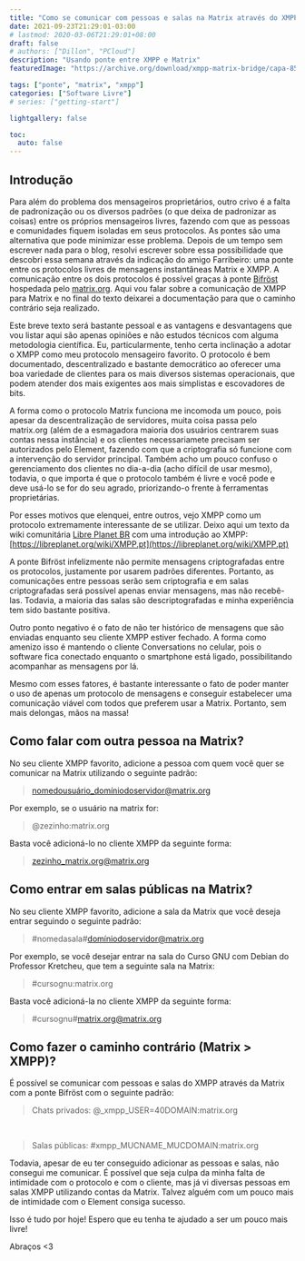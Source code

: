 ```yaml
---
title: "Como se comunicar com pessoas e salas na Matrix através do XMPP"
date: 2021-09-23T21:29:01-03:00
# lastmod: 2020-03-06T21:29:01+08:00
draft: false
# authors: ["Dillon", "PCloud"]
description: "Usando ponte entre XMPP e Matrix"
featuredImage: "https://archive.org/download/xmpp-matrix-bridge/capa-850x478.webp"

tags: ["ponte", "matrix", "xmpp"]
categories: ["Software Livre"]
# series: ["getting-start"]

lightgallery: false

toc:
  auto: false
---
```


## Introdução

Para além do problema dos mensageiros proprietários, outro crivo é a falta de padronização ou os diversos padrões (o que deixa de padronizar as coisas) entre os próprios mensageiros livres, fazendo com que as pessoas e comunidades fiquem isoladas em seus protocolos. As pontes são uma alternativa que pode minimizar esse problema. Depois de um tempo sem escrever nada para o blog, resolvi escrever sobre essa possibilidade que descobri essa semana através da indicação do amigo Farribeiro: uma ponte entre os protocolos livres de mensagens instantâneas Matrix e XMPP. A comunicação entre os dois protocolos é possível graças à ponte [Bifröst](https://github.com/matrix-org/matrix-bifrost/wiki/Address-syntax) hospedada pelo [matrix.org](https://matrix.org/). Aqui vou falar sobre a comunicação de XMPP para Matrix e no final do texto deixarei a documentação para que o caminho contrário seja realizado.

Este breve texto será bastante pessoal e as vantagens e desvantagens que vou listar aqui são apenas opiniões e não estudos técnicos com alguma metodologia científica. Eu, particularmente, tenho certa inclinação a adotar o XMPP como meu protocolo mensageiro favorito. O protocolo é bem documentado, descentralizado e bastante democrático ao oferecer uma boa variedade de clientes para os mais diversos sistemas operacionais, que podem atender dos mais exigentes aos mais simplistas e escovadores de bits.

A forma como o protocolo Matrix funciona me incomoda um pouco, pois apesar da descentralização de servidores, muita coisa passa pelo matrix.org (além de a esmagadora maioria dos usuários centrarem suas contas nessa instância) e os clientes necessariamete precisam ser autorizados pelo Element, fazendo com que a criptografia só funcione com a intervenção do servidor principal. Também acho um pouco confuso o gerenciamento dos clientes no dia-a-dia (acho difícil de usar mesmo), todavia, o que importa é que o protocolo também é livre e você pode e deve usá-lo se for do seu agrado, priorizando-o frente à ferramentas proprietárias.

Por esses motivos que elenquei, entre outros, vejo XMPP como um protocolo extremamente interessante de se utilizar. Deixo aqui um texto da wiki comunitária [Libre Planet BR](https://libreplanet.org/wiki/Main_Page) com uma introdução ao XMPP: [https://libreplanet.org/wiki/XMPP.pt](https://libreplanet.org/wiki/XMPP.pt)

A ponte Bifröst infelizmente não permite mensagens criptografadas entre os protocolos, justamente por usarem padrões diferentes. Portanto, as comunicações entre pessoas serão sem criptografia e em salas criptografadas será possível apenas enviar mensagens, mas não recebê-las. Todavia, a maioria das salas são descriptografadas e minha experiência tem sido bastante positiva.

Outro ponto negativo é o fato de não ter histórico de mensagens que são enviadas enquanto seu cliente XMPP estiver fechado. A forma como amenizo isso é mantendo o cliente Conversations no celular, pois o software fica conectado enquanto o smartphone está ligado, possibilitando acompanhar as mensagens por lá.

Mesmo com esses fatores, é bastante interessante o fato de poder manter o uso de apenas um protocolo de mensagens e conseguir estabelecer uma comunicação viável com todos que preferem usar a Matrix. Portanto, sem mais delongas, mãos na massa!

## Como falar com outra pessoa na Matrix?

No seu cliente XMPP favorito, adicione a pessoa com quem você quer se comunicar na Matrix utilizando o seguinte padrão:

> nomedousuário_domíniodoservidor@matrix.org

Por exemplo, se o usuário na matrix for:

> @zezinho:matrix.org

Basta você adicioná-lo no cliente XMPP da seguinte forma:

> zezinho_matrix.org@matrix.org

## Como entrar em salas públicas na Matrix?

No seu cliente XMPP favorito, adicione a sala da Matrix que você deseja entrar seguindo o seguinte padrão:

> #nomedasala#domíniodoservidor@matrix.org

Por exemplo, se você desejar entrar na sala do Curso GNU com Debian do Professor Kretcheu, que tem a seguinte sala na Matrix:

> #cursognu:matrix.org

Basta você adicioná-la no cliente XMPP da seguinte forma:

> #cursognu#matrix.org@matrix.org

## Como fazer o caminho contrário (Matrix > XMPP)?

É possível se comunicar com pessoas e salas do XMPP através da Matrix com a ponte Bifröst com o seguinte padrão:

>Chats privados: @_xmpp_USER=40DOMAIN:matrix.org

<br>

>Salas públicas: #xmpp_MUCNAME_MUCDOMAIN:matrix.org

Todavia, apesar de eu ter conseguido adicionar as pessoas e salas, não consegui me comunicar. É possível que seja culpa da minha falta de intimidade com o protocolo e com o cliente, mas já vi diversas pessoas em salas XMPP utilizando contas da Matrix. Talvez alguém com um pouco mais de intimidade com o Element consiga sucesso.

Isso é tudo por hoje! Espero que eu tenha te ajudado a ser um pouco mais livre!

Abraços <3
